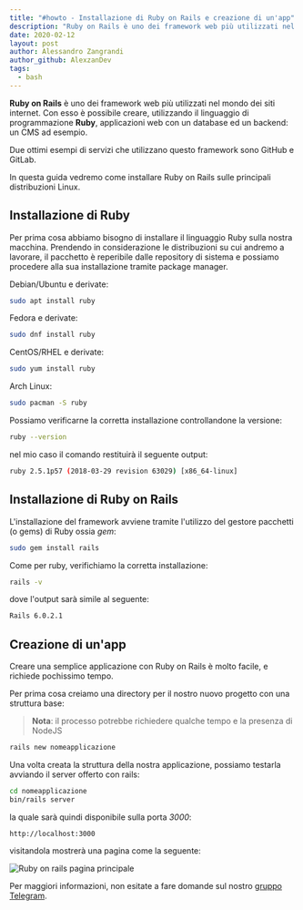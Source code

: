 ```yaml
---
title: "#howto - Installazione di Ruby on Rails e creazione di un'app"
description: "Ruby on Rails è uno dei framework web più utilizzati nel mondo dei siti internet. Con esso è possibile creare, utilizzando il linguaggio.."
date: 2020-02-12
layout: post
author: Alessandro Zangrandi
author_github: AlexzanDev
tags:
  - bash
---
```

**Ruby on Rails** è uno dei framework web più utilizzati nel mondo dei siti internet. Con esso è possibile creare, utilizzando il linguaggio di programmazione **Ruby**, applicazioni web con un database ed un backend: un CMS ad esempio. 

Due ottimi esempi di servizi che utilizzano questo framework sono GitHub e GitLab.

In questa guida vedremo come installare Ruby on Rails sulle principali distribuzioni Linux.

## Installazione di Ruby

Per prima cosa abbiamo bisogno di installare il linguaggio Ruby sulla nostra macchina. Prendendo in considerazione le distribuzioni su cui andremo a lavorare, il pacchetto è reperibile dalle repository di sistema e possiamo procedere alla sua installazione tramite package manager.

Debian/Ubuntu e derivate:

```bash
sudo apt install ruby
```

Fedora e derivate:

```bash
sudo dnf install ruby
```

CentOS/RHEL e derivate:

```bash
sudo yum install ruby
```

Arch Linux:

```bash
sudo pacman -S ruby
```

Possiamo verificarne la corretta installazione controllandone la versione:

```bash
ruby --version
```
nel mio caso il comando restituirà il seguente output:

```bash
ruby 2.5.1p57 (2018-03-29 revision 63029) [x86_64-linux]
```

## Installazione di Ruby on Rails

L'installazione del framework avviene tramite l'utilizzo del gestore pacchetti (o gems) di Ruby ossia *gem*:

```bash
sudo gem install rails
```

Come per ruby, verifichiamo la corretta installazione:

```bash
rails -v
```

dove l'output sarà simile al seguente:

```bash
Rails 6.0.2.1
```

## Creazione di un'app

Creare una semplice applicazione con Ruby on Rails è molto facile, e richiede pochissimo tempo.

Per prima cosa creiamo una directory per il nostro nuovo progetto con una struttura base:

> **Nota**: il processo potrebbe richiedere qualche tempo e la presenza di NodeJS

```bash
rails new nomeapplicazione
```

Una volta creata la struttura della nostra applicazione, possiamo testarla avviando il server offerto con rails:

```bash
cd nomeapplicazione
bin/rails server
```

la quale sarà quindi disponibile sulla porta *3000*:

```
http://localhost:3000
```

visitandola mostrerà una pagina come la seguente:

![Ruby on rails pagina principale](storage/ruby-on-rails-main-page.jpg)

Per maggiori informazioni, non esitate a fare domande sul nostro <a href="https://t.me/linuxpeople">gruppo Telegram</a>.